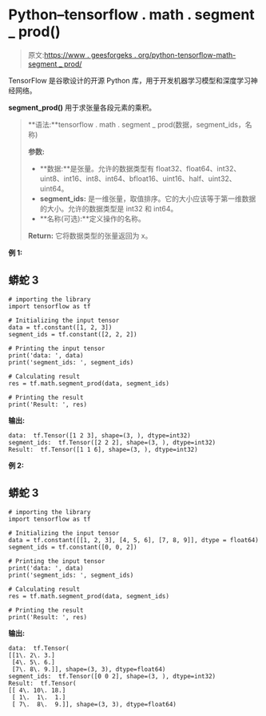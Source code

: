 # Python–tensorflow . math . segment _ prod()

> 原文:[https://www . geesforgeks . org/python-tensorflow-math-segment _ prod/](https://www.geeksforgeeks.org/python-tensorflow-math-segment_prod/)

TensorFlow 是谷歌设计的开源 Python 库，用于开发机器学习模型和深度学习神经网络。

**segment_prod()** 用于求张量各段元素的乘积。

> **语法:**tensorflow . math . segment _ prod(数据，segment_ids，名称)
> 
> **参数:**
> 
> *   **数据:**是张量。允许的数据类型有 float32、float64、int32、uint8、int16、int8、int64、bfloat16、uint16、half、uint32、uint64。
> *   **segment_ids:** 是一维张量，取值排序。它的大小应该等于第一维数据的大小。允许的数据类型是 int32 和 int64。
> *   **名称(可选):**定义操作的名称。
> 
> **Return:** 它将数据类型的张量返回为 x。

**例 1:**

## 蟒蛇 3

```
# importing the library
import tensorflow as tf

# Initializing the input tensor
data = tf.constant([1, 2, 3])
segment_ids = tf.constant([2, 2, 2])

# Printing the input tensor
print('data: ', data)
print('segment_ids: ', segment_ids)

# Calculating result
res = tf.math.segment_prod(data, segment_ids)

# Printing the result
print('Result: ', res)
```

**输出:**

```
data:  tf.Tensor([1 2 3], shape=(3, ), dtype=int32)
segment_ids:  tf.Tensor([2 2 2], shape=(3, ), dtype=int32)
Result:  tf.Tensor([1 1 6], shape=(3, ), dtype=int32)

```

**例 2:**

## 蟒蛇 3

```
# importing the library
import tensorflow as tf

# Initializing the input tensor
data = tf.constant([[1, 2, 3], [4, 5, 6], [7, 8, 9]], dtype = float64)
segment_ids = tf.constant([0, 0, 2])

# Printing the input tensor
print('data: ', data)
print('segment_ids: ', segment_ids)

# Calculating result
res = tf.math.segment_prod(data, segment_ids)

# Printing the result
print('Result: ', res)
```

**输出:**

```
data:  tf.Tensor(
[[1\. 2\. 3.]
 [4\. 5\. 6.]
 [7\. 8\. 9.]], shape=(3, 3), dtype=float64)
segment_ids:  tf.Tensor([0 0 2], shape=(3, ), dtype=int32)
Result:  tf.Tensor(
[[ 4\. 10\. 18.]
 [ 1\.  1\.  1.]
 [ 7\.  8\.  9.]], shape=(3, 3), dtype=float64)
```